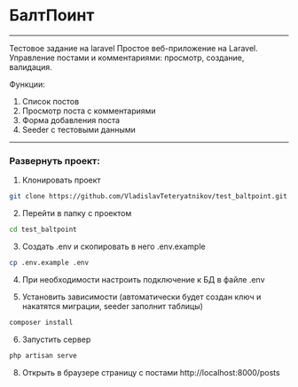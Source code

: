 # БалтПоинт
___
Тестовое задание на laravel
Простое веб-приложение на Laravel.
Управление постами и комментариями: просмотр, создание, валидация.

Функции:

1. Список постов
2. Просмотр поста с комментариями
3. Форма добавления поста
4. Seeder с тестовыми данными
___

### Развернуть проект:
1. Клонировать проект
```bash
git clone https://github.com/VladislavTeteryatnikov/test_baltpoint.git
```
2. Перейти в папку с проектом
```bash
cd test_baltpoint
```
3. Создать .env и скопировать в него .env.example
```bash
cp .env.example .env
```
4. При необходимости настроить подключение к БД в файле .env

5. Установить зависимости (автоматически будет создан ключ и накатятся миграции, seeder заполнит таблицы)
```bash
composer install
```

6. Запустить сервер
```bash
php artisan serve
```
8. Открыть в браузере страницу с постами
   http://localhost:8000/posts







